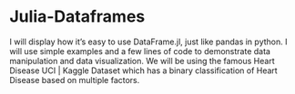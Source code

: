 # Julia-Dataframes

I will display how it’s easy to use DataFrame.jl, just like pandas in python. I will use simple examples and a few lines of code to demonstrate data manipulation and data visualization. We will be using the famous Heart Disease UCI | Kaggle Dataset which has a binary classification of Heart Disease based on multiple factors.